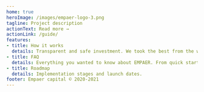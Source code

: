 ```yaml
---
home: true
heroImage: /images/empaer-logo-3.png
tagline: Project description
actionText: Read more →
actionLink: /guide/
features:
- title: How it works
  details: Transparent and safe investment. We took the best from the world of cryptocurrencies and classic investments
- title: FAQ 
  details: Everything you wanted to know about EMPAER. From quick start to technological details
- title: Roadmap
  details: Implementation stages and launch dates.
footer: Empaer capital © 2020-2021
---
```


